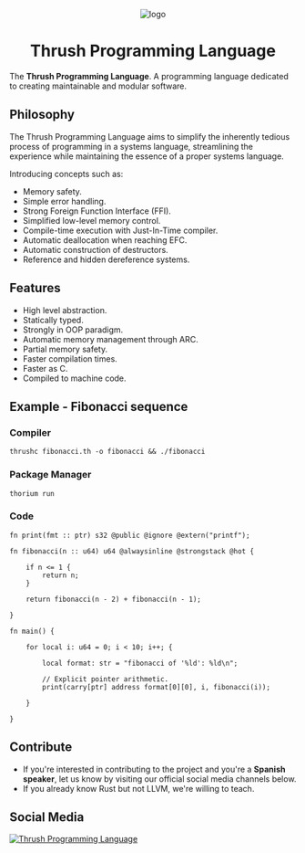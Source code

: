 <p align="center">
  <img src= "https://github.com/thrushlang/thrushc/blob/master/assets/thrushlang-v1.5.png" alt= "logo" style= "width: 2hv; height: 2hv;"> </img>
</p>

<h1 align="center">Thrush Programming Language</h1>

The **Thrush Programming Language**. A programming language dedicated to creating maintainable and modular software.

## Philosophy

The Thrush Programming Language aims to simplify the inherently tedious process of programming in a systems language, streamlining the experience while maintaining the essence of a proper systems language.

Introducing concepts such as:

- Memory safety.
- Simple error handling.
- Strong Foreign Function Interface (FFI).
- Simplified low-level memory control.
- Compile-time execution with Just-In-Time compiler.
- Automatic deallocation when reaching EFC.
- Automatic construction of destructors.
- Reference and hidden dereference systems.

## Features 

- High level abstraction.
- Statically typed.
- Strongly in OOP paradigm.
- Automatic memory management through ARC.
- Partial memory safety.
- Faster compilation times.
- Faster as C.
- Compiled to machine code.

## Example - Fibonacci sequence 

### Compiler

```console
thrushc fibonacci.th -o fibonacci && ./fibonacci
```

### Package Manager

```console
thorium run
```

### Code

```
fn print(fmt :: ptr) s32 @public @ignore @extern("printf");

fn fibonacci(n :: u64) u64 @alwaysinline @strongstack @hot {

    if n <= 1 {
        return n;
    }

    return fibonacci(n - 2) + fibonacci(n - 1);

}

fn main() { 

    for local i: u64 = 0; i < 10; i++; {

        local format: str = "fibonacci of '%ld': %ld\n";

        // Explicit pointer arithmetic.
        print(carry[ptr] address format[0][0], i, fibonacci(i));

    }

}
```

## Contribute

- If you're interested in contributing to the project and you're a **Spanish speaker**, let us know by visiting our official social media channels below.
- If you already know Rust but not LLVM, we're willing to teach.

## Social Media

[![Thrush Programming Language](https://invite.casperiv.dev?inviteCode=DJaVs4kM9U)](https://discord.gg/DJaVs4kM9U)
